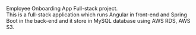 Employee Onboarding App Full-stack project.  
This is a full-stack application which runs Angular in front-end and Spring Boot in the back-end and it store in MySQL database using AWS RDS, AWS S3.
